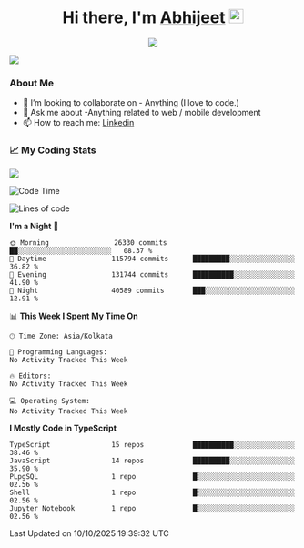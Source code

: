<div align="center">
   <h1>Hi there, I'm <a href="">Abhijeet</a> <img src="https://media.giphy.com/media/hvRJCLFzcasrR4ia7z/giphy.gif" width="25px"> </h1>
   
   
   <img src="https://pronoun.cyou/x/y?subject=He&object=Him&height=20"> 
</div>

![](https://komarev.com/ghpvc/?username=abhijeetsingh-22)

<h3>About Me </h3>

<!-- - 🔭 I’m currently working on - My engineering Capstone Project -->
- 👯 I’m looking to collaborate on - Anything (I love to code.)
- 💬 Ask me about -Anything related to web / mobile development
- 📫 How to reach me: [Linkedin](https://www.linkedin.com/in/amabhijeet/)

### &#128200; My Coding Stats

<img align="center" src="https://github-readme-stats.vercel.app/api?username=abhijeetsingh-22&count_private=true&show_icons=true&theme=default&hide=stars" />

<!--START_SECTION:waka-->
![Code Time](http://img.shields.io/badge/Code%20Time-463%20hrs%2033%20mins-blue)

![Lines of code](https://img.shields.io/badge/From%20Hello%20World%20I%27ve%20Written-93.0%20million%20lines%20of%20code-blue)

**I'm a Night 🦉** 

```text
🌞 Morning                26330 commits       ██░░░░░░░░░░░░░░░░░░░░░░░   08.37 % 
🌆 Daytime                115794 commits      █████████░░░░░░░░░░░░░░░░   36.82 % 
🌃 Evening                131744 commits      ██████████░░░░░░░░░░░░░░░   41.90 % 
🌙 Night                  40589 commits       ███░░░░░░░░░░░░░░░░░░░░░░   12.91 % 
```


📊 **This Week I Spent My Time On** 

```text
🕑︎ Time Zone: Asia/Kolkata

💬 Programming Languages: 
No Activity Tracked This Week

🔥 Editors: 
No Activity Tracked This Week

💻 Operating System: 
No Activity Tracked This Week
```

**I Mostly Code in TypeScript** 

```text
TypeScript               15 repos            ██████████░░░░░░░░░░░░░░░   38.46 % 
JavaScript               14 repos            █████████░░░░░░░░░░░░░░░░   35.90 % 
PLpgSQL                  1 repo              █░░░░░░░░░░░░░░░░░░░░░░░░   02.56 % 
Shell                    1 repo              █░░░░░░░░░░░░░░░░░░░░░░░░   02.56 % 
Jupyter Notebook         1 repo              █░░░░░░░░░░░░░░░░░░░░░░░░   02.56 % 
```




 Last Updated on 10/10/2025 19:39:32 UTC
<!--END_SECTION:waka-->
